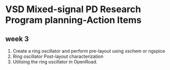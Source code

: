 # VSD Mixed-signal PD Research Program planning-Action Items
## week 3
1. Create a ring oscillator and perform pre-layout using xschem or ngspice  <br>
2. Ring oscillator Post-layout characterization
3. Utilising the ring oscillator in OpenRoad.
